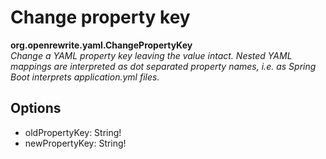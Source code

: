 # Change property key

**org.openrewrite.yaml.ChangePropertyKey**  
_Change a YAML property key leaving the value intact. Nested YAML mappings are interpreted as dot separated property names, i.e. as Spring Boot interprets application.yml files._

## Options

* oldPropertyKey: String!
* newPropertyKey: String!

